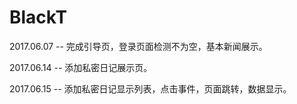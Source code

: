 # BlackT
2017.06.07 -- 完成引导页，登录页面检测不为空，基本新闻展示。

2017.06.14 -- 添加私密日记展示页。

2017.06.15 -- 添加私密日记显示列表，点击事件，页面跳转，数据显示。
